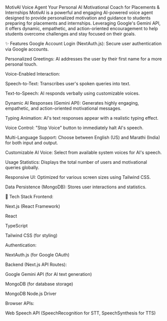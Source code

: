 

MotivAI Voice Agent
Your Personal AI Motivational Coach for Placements & Internships
MotivAI is a powerful and engaging AI-powered voice agent designed to provide personalized motivation and guidance to students preparing for placements and internships. Leveraging Google's Gemini API, it offers dynamic, empathetic, and action-oriented encouragement to help students overcome challenges and stay focused on their goals.

✨ Features
Google Account Login (NextAuth.js): Secure user authentication via Google accounts.

Personalized Greetings: AI addresses the user by their first name for a more personal touch.

Voice-Enabled Interaction:

Speech-to-Text: Transcribes user's spoken queries into text.

Text-to-Speech: AI responds verbally using customizable voices.

Dynamic AI Responses (Gemini API): Generates highly engaging, empathetic, and action-oriented motivational messages.

Typing Animation: AI's text responses appear with a realistic typing effect.

Voice Control: "Stop Voice" button to immediately halt AI's speech.

Multi-Language Support: Choose between English (US) and Marathi (India) for both input and output.

Customizable AI Voice: Select from available system voices for AI's speech.

Usage Statistics: Displays the total number of users and motivational queries globally.

Responsive UI: Optimized for various screen sizes using Tailwind CSS.

Data Persistence (MongoDB): Stores user interactions and statistics.

🚀 Tech Stack
Frontend:

Next.js (React Framework)

React

TypeScript

Tailwind CSS (for styling)

Authentication:

NextAuth.js (for Google OAuth)

Backend (Next.js API Routes):

Google Gemini API (for AI text generation)

MongoDB (for database storage)

MongoDB Node.js Driver

Browser APIs:

Web Speech API (SpeechRecognition for STT, SpeechSynthesis for TTS)
